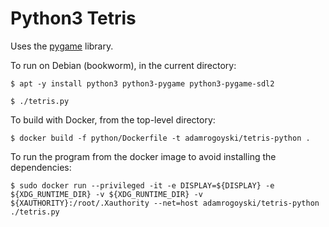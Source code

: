 # Python3 Tetris

Uses the [pygame](https://www.pygame.org/docs/) library.

To run on Debian (bookworm), in the current directory:

```
$ apt -y install python3 python3-pygame python3-pygame-sdl2

$ ./tetris.py
```

To build with Docker, from the top-level directory:

```
$ docker build -f python/Dockerfile -t adamrogoyski/tetris-python .
```

To run the program from the docker image to avoid installing the dependencies:

```
$ sudo docker run --privileged -it -e DISPLAY=${DISPLAY} -e ${XDG_RUNTIME_DIR} -v ${XDG_RUNTIME_DIR} -v ${XAUTHORITY}:/root/.Xauthority --net=host adamrogoyski/tetris-python ./tetris.py
```
